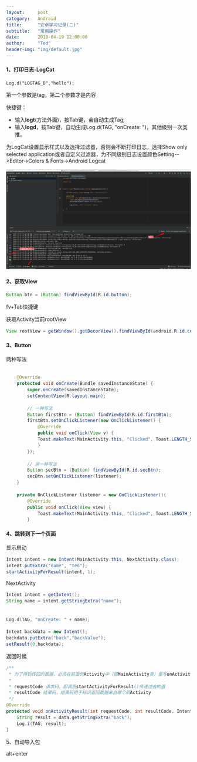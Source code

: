 ```yaml
---
layout:     post
category:   Android
title:      "安卓学习记录(二)"
subtitle:   "常用操作"
date:       2018-04-19 12:00:00
author:     "Ted"
header-img: "img/default.jpg"
---
```


#### 1、打印日志-LogCat

```
Log.d("LOGTAG_D","hello");
```

第一个参数是tag，第二个参数才是内容

快捷键：

- 输入**logt**(方法外面)，按Tab键，会自动生成Tag;
- 输入**logd**，按Tab键，自动生成Log.d(TAG, "onCreate: ")，其他级别一次类推。

为LogCat设置显示样式以及选择过滤器，否则会不断打印日志，选择Show only selected application或者自定义过滤器，为不同级别日志设置颜色Setting-->Editor->Colors & Fonts->Android Logcat

![img](/img/Simple_8/54.png)

#### 2、获取View

```java
Button btn = (Button) findViewById(R.id.button);
```

fv+Tab快捷键

获取Activity当前rootView

```java
View rootView = getWindow().getDecorView().findViewById(android.R.id.content);
```

#### 3、Button

两种写法

```java

	@Override
	protected void onCreate(Bundle savedInstanceState) {
		super.onCreate(savedInstanceState);
		setContentView(R.layout.main);
        
        // 一种写法
        Button firstBtn = (Button) findViewById(R.id.firstBtn);
		firstBtn.setOnClickListener(new OnClickListener() {
			@Override
			public void onClick(View v) {
			Toast.makeText(MainActivity.this, "Clicked", Toast.LENGTH_SHORT).show();
			}
		});
        
        // 另一种写法
       	Button secBtn = (Button) findViewById(R.id.secBtn);
        secBtn.setOnClickListener(listener);
	}
	
	private OnClickListener listener = new OnClickListener(){
		@Override
		public void onClick(View view) {
			Toast.makeText(MainActivity.this, "Clicked", Toast.LENGTH_SHORT).show();
		}
```

#### 4、跳转到下一个页面

显示启动

```java
Intent intent = new Intent(MainActivity.this, NextActivity.class);
intent.putExtra("name", "ted");
startActivityForResult(intent, 1);
```

NextActivity

```java
Intent intent = getIntent();
String name = intent.getStringExtra("name");


Log.d(TAG, "onCreate: " + name);

Intent backdata = new Intent();
backdata.putExtra("back","backValue");
setResult(0,backdata);
```

返回时候

```java
/**
 * 为了得到传回的数据，必须在前面的Activity中（指MainActivity类）重写onActivityResult方法
 *
 * requestCode 请求码，即调用startActivityForResult()传递过去的值
 * resultCode 结果码，结果码用于标识返回数据来自哪个新Activity
 */
@Override
protected void onActivityResult(int requestCode, int resultCode, Intent data) {
    String result = data.getStringExtra("back");
    Log.i(TAG, result);
}
```



5、自动导入包

alt+enter